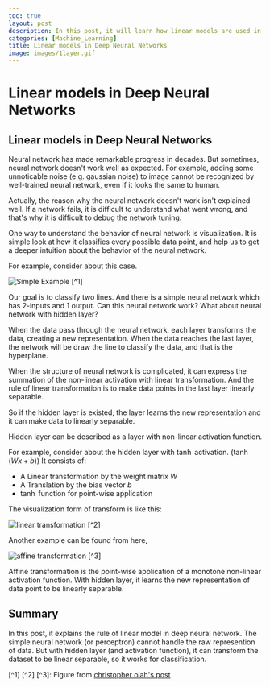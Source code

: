 ```yaml
---
toc: true
layout: post
description: In this post, it will learn how linear models are used in deep neural networks. This post is the summary of "Mathematical principles in Machine Learning" offered from UNIST
categories: [Machine_Learning]
title: Linear models in Deep Neural Networks
image: images/1layer.gif
---
```


# Linear models in Deep Neural Networks

## Linear models in Deep Neural Networks

Neural network has made remarkable progress in decades. But sometimes, neural network doesn't work well as expected. For example, adding some unnoticable noise (e.g. gaussian noise) to image cannot be recognized by well-trained neural network, even if it looks the same to human. 

Actually, the reason why the neural network doesn't work isn't explained well. If a network fails, it is difficult to understand what went wrong, and that's why it is difficult to debug the network tuning.

One way to understand the behavior of neural network is visualization. It is simple look at how it classifies every possible data point, and help us to get a deeper intuition about the behavior of the neural network.

For example, consider about this case.

![Simple Example]({{site.baseurl}}/assets/image/simple2_data.png "Fig 1. Simple example of classification" ) [^1]

Our goal is to classify two lines. And there is a simple neural network which has 2-inputs and 1 output. Can this neural network work? What about neural network with hidden layer?

When the data pass through the neural network, each layer transforms the data, creating a new representation. When the data reaches the last layer, the network will be draw the line to classify the data, and that is the hyperplane.

When the structure of neural network is complicated, it can express the summation of the non-linear activation with linear transformation. And the rule of linear transformation is to make data points in the last layer linearly separable.

So if the hidden layer is existed, the layer learns the new representation and it can make data to linearly separable.

Hidden layer can be described as a layer with non-linear activation function.

For example, consider about the hidden layer with $\tanh$ activation. ($\tanh (Wx + b)$) It consists of:

- A Linear transformation by the weight matrix $W$
- A Translation by the bias vector $b$
- $\tanh$ function for point-wise application

The visualization form of transform is like this:

![linear transformation]({{site.baseurl}}/assets/image/1layer.gif "Fig 2. Linear transformation with tanh" ) [^2]

Another example can be found from here,

![affine transformation]({{site.baseurl}}/assets/image/spiral.1-2.2-2-2-2-2-2.gif "Fig 3. Affine transformation" ) [^3]

Affine transformation is the point-wise application of a monotone non-linear activation function. With hidden layer, it learns the new representation of data point to be linearly separable.

## Summary

In this post, it explains the rule of linear model in deep neural network. The simple neural network (or perceptron) cannot handle the raw represention of data. But with hidden layer (and activation function), it can transform the dataset to be linear separable, so it works for classification.

[^1] [^2] [^3]: Figure from [christopher olah's post](https://colah.github.io/posts/2014-03-NN-Manifolds-Topology/)